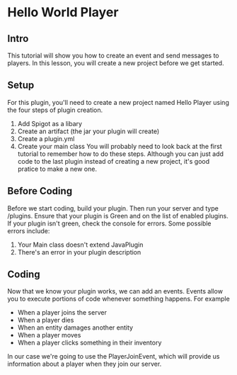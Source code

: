 # Hello World Player
## Intro
This tutorial will show you how to create an event and send messages to players. In this lesson, you will create a new project before we get started.

## Setup
For this plugin, you'll need to create a new project named Hello Player using the four steps of plugin creation.
1. Add Spigot as a libary
2. Create an artifact (the jar your plugin will create)
3. Create a plugin.yml
4. Create your main class
You will probably need to look back at the first tutorial to remember how to do these steps. Although you can just add code to the last plugin instead of creating a new project, it's good pratice to make a new one.

## Before Coding
Before we start coding, build your plugin. Then run your server and type /plugins. Ensure that your plugin is Green and on the list of enabled plugins.
If your plugin isn't green, check the console for errors. Some possible errors include:
1. Your Main class doesn't extend JavaPlugin
2. There's an error in your plugin description

## Coding
Now that we know your plugin works, we can add an events. Events allow you to execute portions of code whenever something happens. For example
- When a player joins the server
- When a player dies
- When an entity damages another entity
- When a player moves
- When a player clicks something in their inventory

In our case we're going to use the PlayerJoinEvent, which will provide us information about a player when they join our server.

